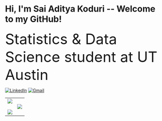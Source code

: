 # Hi, I'm Sai Aditya Koduri -- Welcome to my GitHub!

<font size="10">Statistics & Data Science student at UT Austin</font>

[![LinkedIn](https://img.shields.io/badge/LinkedIn-0077B5?style=for-the-badge&logo=linkedin&logoColor=white)](https://www.linkedin.com/in/saiadityakoduri/)
[![Gmail](https://img.shields.io/badge/Gmail-D14836?style=for-the-badge&logo=gmail&logoColor=white)](https://mail.google.com/mail/?view=cm&fs=1&to=saiaditya.koduri@utexas.edu)


<table>
  <tr>
    <td align="center" valign="top">
<img src="https://github-readme-stats.vercel.app/api?username=saikoduri7&show_icons=true&theme=tokyonight&count_private=true&custom_title=Sai%20Aditya%27s%20GitHub%20Stats&hide_rank=true" />
      <br/><br/>
    <img src="https://github-readme-streak-stats.herokuapp.com/?user=saikoduri7&theme=tokyonight" />
    </td>
    <td><img src="https://github-readme-stats.vercel.app/api/top-langs/?username=saikoduri7&layout=compact&theme=tokyonight" />
</td>
  </tr>
</table>
